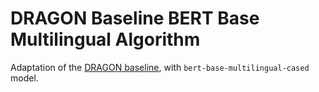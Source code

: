 # DRAGON Baseline BERT Base Multilingual Algorithm

Adaptation of the [DRAGON baseline](https://github.com/DIAGNijmegen/dragon_baseline), with `bert-base-multilingual-cased` model.
